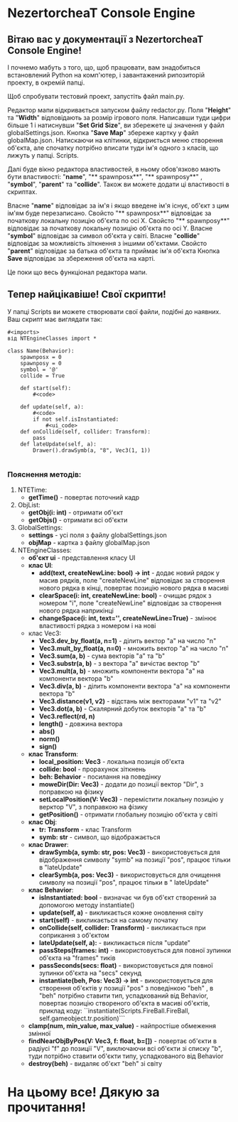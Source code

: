 # NezertorcheaT Console Engine

## Вітаю вас у документації з NezertorcheaT Console Engine!

І почнемо мабуть з того, що, щоб працювати, вам знадобиться встановлений Python на комп'ютер, і завантажений рипозиторій
проекту, в окремій папці.

Щоб спробувати тестовий проект, запустіть файл main.py.

Редактор мапи відкривається запуском файлу redactor.py.
Поля "**Height**" та "**Width**" відповідають за розмір ігрового поля.
Написавши туди цифри більше 1 і натиснувши "**Set Grid Size**", ви збережете ці значення у файл globalSettings.json.
Кнопка "**Save Map**" збереже картку у файл globalMap.json.
Натискаючи на клітинки, відкриється меню створення об'єкта, але спочатку потрібно вписати туди ім'я одного з класів, що лижуть у папці.
Scripts.

Далі буде вікно редактора властивостей, в ньому обов'язково мають бути властивості: "**name**", "** spawnposx**", "** spawnposy**"
, "**symbol**", "**parent**"
та "**collide**". Також ви можете додати ці властивості в скриптах.

Власне "**name**" відповідає за ім'я і якщо введене ім'я існує, об'єкт з цим ім'ям буде перезаписано.
Свойсто "** spawnposx**" відповідає за початкову локальну позицію об'єкта по осі X.
Свойсто "** spawnposy**" відповідає за початкову локальну позицію об'єкта по осі Y.
Власне "**symbol**" відповідає за символ об'єкта у світі.
Власне "**collide**" відповідає за можливість зіткнення з іншими об'єктами.
Свойсто "**parent**" відповідає за батька об'єкта та приймає ім'я об'єкта
Кнопка **Save** відповідає за збереження об'єкта на карті.

Це поки що весь функціонал редактора мапи.

## Тепер найцікавіше! Свої скрипти!

У папці Scripts ви можете створювати свої файли, подібні до наявних. Ваш скрипт має виглядати так:

````
#<imports>
від NTEngineClasses import *

class Name(Behavior):
    spawnposx = 0
    spawnposy = 0
    symbol = '@'
    collide = True

    def start(self):
        #<code>
    
    def update(self, a):
        #<code>
        if not self.isInstantiated:
            #<ui_code>
    def onCollide(self, collider: Transform):
        pass
    def lateUpdate(self, a):
        Drawer().drawSymb(a, "8", Vec3(1, 1))
        
````

### Пояснення методів:

1. NTETime:
    - **getTime()** - повертає поточний кадр
2. ObjList:
    - **getObj(i: int)** - отримати об'єкт
    - **getObjs()** - отримати всі об'єкти
3. GlobalSettings:
    - **settings** - усі поля з файлу globalSettings.json
    - **objMap** - картка з файлу globalMap.json
4. NTEngineClasses:
    - **об'єкт ui** - представлення класу UI
    - **клас UI**:
        - **add(text, createNewLine: bool) -> int** - додає новий рядок у масив рядків, поле "createNewLine"
          відповідає за створення нового рядка в кінці, повертає позицію нового рядка в масиві
        - **clearSpace(i: int, createNewLine: bool)** - очищає рядок з номером "i", поле "createNewLine" відповідає за
          створення нового рядка наприкінці
        - **changeSpace(i: int, text='', createNewLine=True)** - змінює властивості рядка з номером i на нові
    - клас Vec3:
        - **Vec3.dev_by_float(a, n=1)** - ділить вектор "a" на число "n"
        - **Vec3.mult_by_float(a, n=0)** - множить вектор "a" на число "n"
        - **Vec3.sum(a, b)** - сума векторів "a" та "b"
        - **Vec3.substr(a, b)** - з вектора "a" вичістає вектор "b"
        - **Vec3.mult(a, b)** - множить компоненти вектора "a" на компоненти вектора "b"
        - **Vec3.div(a, b)** - ділить компоненти вектора "a" на компоненти вектора "b"
        - **Vec3.distance(v1, v2)** - відстань між векторами "v1" та "v2"
        - **Vec3.dot(a, b)** - Скалярний добуток векторів "a" та "b"
        - **Vec3.reflect(rd, n)**
        - **length()** - довжина вектора
        - **abs()**
        - **norm()**
        - **sign()**
    - **клас Transform**:
        - **local_position: Vec3** - локальна позиція об'єкта
        - **collide: bool** - прорахунок зіткнень
        - **beh: Behavior** - посилання на поведінку
        - **moweDir(Dir: Vec3)** - додати до позиції вектор "Dir", з поправкою на фізику
        - **setLocalPosition(V: Vec3)** - перемістити локальну позицію у верктор "V", з поправкою на фізику
        - **getPosition()** - отримати глобальну позицію об'єкта у світі
    - **клас Obj**:
        - **tr: Transform** - клас Transform
        - **symb: str** - символ, що відображається
    - **клас Drawer**:
        - **drawSymb(a, symb: str, pos: Vec3)** - використовується для відображення символу "symb" на позиції "pos", працює
          тільки в "lateUpdate"
        - **clearSymb(a, pos: Vec3)** - використовується для очищення символу на позиції "pos", працює тільки в "
          lateUpdate"
    - **клас Behavior**:
        - **isInstantiated: bool** - визначає чи був об'єкт створений за допомогою методу instantiate()
        - **update(self, a)** - викликається кожне оновлення світу
        - **start(self)** - викликається на самому початку
        - **onCollide(self, collider: Transform)** - викликається при соприкання з об'єктом
        - **lateUpdate(self, a):** - викликається після "update"
        - **passSteps(frames: int)** - використовується для повної зупинки об'єкта на "frames" тиків
        - **passSeconds(secs: float)** - використовується для повної зупинки об'єкта на "secs" секунд
        - **instantiate(beh, Pos: Vec3) -> int** - використовується для створення об'єктів у позиції "pos" з поведінкою "beh"
          , в "beh" потрібно ставити тип, успадкований від Behavior, повертає позицію створеного об'єкта в масиві
          об'єктів, приклад коду: ``instantiate(Scripts.FireBall.FireBall, self.gameobject.tr.position)```
    - **clamp(num, min_value, max_value)** - найпростіше обмеження змінної
    - **findNearObjByPos(V: Vec3, f: float, b=[])** - повертає об'єкти в радіусі "f" до позиції "V", виключаючи всі
      об'єкти зі списку "b", туди потрібно ставити об'єкти типу, успадкованого від Behavior
    - **destroy(beh)** - видаляє об'єкт "beh" зі світу

# На цьому все! Дякую за прочитання!
